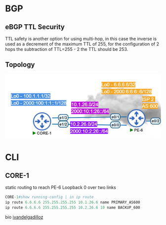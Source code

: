 # BGP
## eBGP TTL Security

TTL safety is another option for using multi-hop, 
in this case the inverse is used as a decrement of the maximum TTL of 255, for the configuration of 2 hops the subtraction of TTL=255 - 2 the TTL should be 253.

## Topology
![Topology](https://github.com/ivandelgadilloz/BGP-notes/blob/main/assets/images/BGP-2-link.png?raw=true)

# CLI
## CORE-1
static routing to reach PE-6 Loopback 0 over two links
```py
CORE-1#show running-config | in ip route
ip route 6.6.6.6 255.255.255.255 10.1.26.6 name PRIMARY_AS600
ip route 6.6.6.6 255.255.255.255 10.2.26.6 10 name BACKUP_600
```


bio [ivandelgadilloz](https://linktr.ee/idelgadillo)